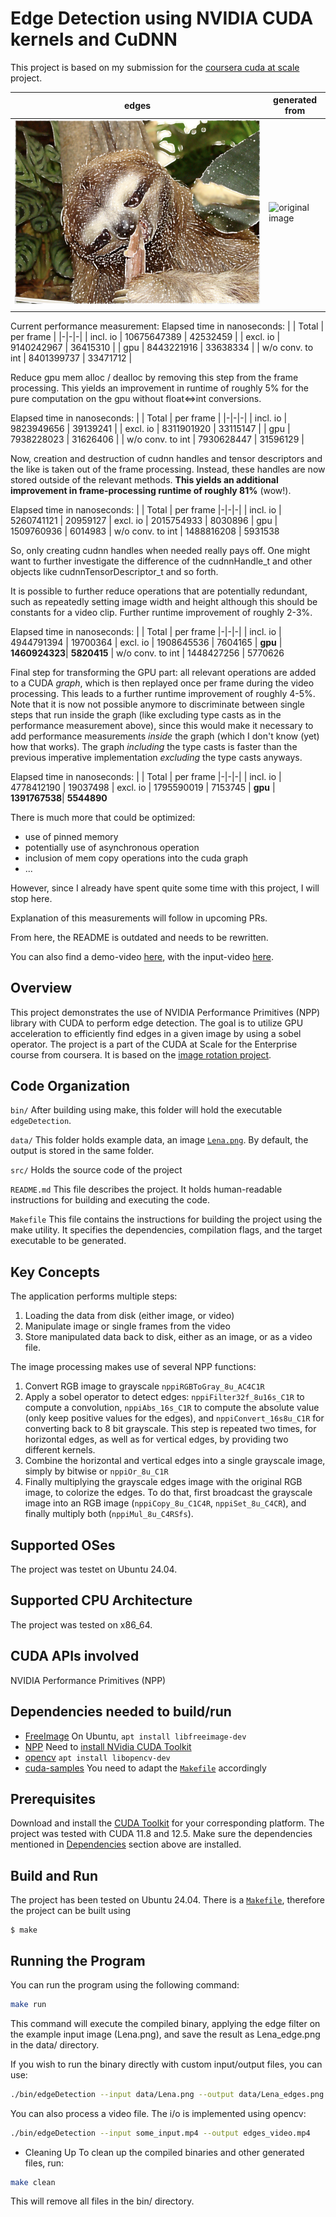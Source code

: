 # Edge Detection using NVIDIA CUDA kernels and CuDNN

This project is based on my submission for the [coursera cuda at scale](https://github.com/alex-n-braun/coursera_cuda_at_scale) project.

| edges| generated from |
|-|-|
| ![edges image](data/Lena_edge.png) | ![original image](data/Lena.png) |
|||

Current performance measurement:
Elapsed time in nanoseconds:
|                       | Total         | per frame |
|-|-|-|
| incl. io              | 10675647389   | 42532459  |
| excl. io              | 9140242967    | 36415310  |
| gpu                   | 8443221916    | 33638334  |
| w/o conv. to int      | 8401399737    | 33471712  |

Reduce gpu mem alloc / dealloc by removing this step from the frame processing. This yields an 
improvement in runtime of roughly 5% for the pure computation on the gpu without float<=>int conversions.

Elapsed time in nanoseconds:
|                       | Total         | per frame |
|-|-|-|
| incl. io              | 9823949656    | 39139241  |
| excl. io              | 8311901920    | 33115147  |
| gpu                   | 7938228023    | 31626406  |
| w/o conv. to int      | 7930628447    | 31596129  |

Now, creation and destruction of cudnn handles and tensor descriptors and the like is taken out of the frame processing. 
Instead, these handles are now stored outside of the relevant methods. **This yields an additional improvement
in frame-processing runtime of roughly 81%** (wow!).

Elapsed time in nanoseconds:
|                       | Total         | per frame
|-|-|-|
| incl. io              | 5260741121    | 20959127
| excl. io              | 2015754933    | 8030896
| gpu                   | 1509760936    | 6014983
| w/o conv. to int      | 1488816208    | 5931538

So, only creating cudnn handles when needed really pays off. One might want to further investigate the difference of the cudnnHandle_t and other objects like cudnnTensorDescriptor_t and so forth.

It is possible to further reduce operations that are potentially redundant, such as repeatedly setting image width and height although this should be constants for a video clip. Further runtime improvement of roughly 2-3%.

Elapsed time in nanoseconds:
|                        | Total         |  per frame
|-|-|-| 
| incl. io               | 4944791394    |  19700364
| excl. io               | 1908645536    |  7604165
| **gpu**                | **1460924323**|  **5820415**
| w/o conv. to int       | 1448427256    |  5770626

Final step for transforming the GPU part: all relevant operations are added to a CUDA *graph*, which is then replayed once per frame during the video processing. This leads to a further runtime 
improvement of roughly 4-5%. Note that it is now not possible anymore to discriminate between single steps that run inside the graph (like excluding type casts as in the performance measurement above), since this would make it necessary to add performance measurements *inside* the graph (which I don't know (yet) how that works). The graph *including* the type casts is faster than the previous imperative implementation *excluding* the type casts anyways.

Elapsed time in nanoseconds:
|                        | Total       |  per frame
|-|-|-|
| incl. io               | 4778412190  |  19037498
| excl. io               | 1795590019  |  7153745
| **gpu**                | **1391767538**|  **5544890**

There is much more that could be optimized:
* use of pinned memory
* potentially use of asynchronous operation
* inclusion of mem copy operations into the cuda graph
* ...

However, since I already have spent quite some time with this project, I will stop here.

Explanation of this measurements will follow in upcoming PRs.

From here, the README is outdated and needs to be rewritten.

You can also find a demo-video [here](https://youtu.be/jUtQt9ZvPe0), with the input-video [here](https://youtu.be/tQldJe16lGg).

## Overview

This project demonstrates the use of NVIDIA Performance Primitives (NPP) library with CUDA to perform edge detection. The goal is to utilize GPU acceleration to efficiently find edges in a given image by using a sobel operator. The project is a part of the CUDA at Scale for the Enterprise course from coursera. It is based on the [image rotation project](https://github.com/PascaleCourseraCourses/CUDAatScaleForTheEnterpriseCourseProjectTemplate).

## Code Organization

```bin/```
After building using make, this folder will hold the executable `edgeDetection`.

```data/```
This folder holds example data, an image [`Lena.png`](./data/Lena.png). By default, the output is stored in the same folder.

```src/```
Holds the source code of the project

```README.md```
This file describes the project. It holds human-readable instructions for building and executing the code.

```Makefile```
This file contains the instructions for building the project using the make utility. It specifies the dependencies, compilation flags, and the target executable to be generated.

## Key Concepts

The application performs multiple steps:
1. Loading the data from disk (either image, or video)
2. Manipulate image or single frames from the video
3. Store manipulated data back to disk, either as an image, or as a video file.

The image processing makes use of several NPP functions:
1. Convert RGB image to grayscale `nppiRGBToGray_8u_AC4C1R`
2. Apply a sobel operator to detect edges: `nppiFilter32f_8u16s_C1R` to compute a convolution, 
`nppiAbs_16s_C1R` to compute the absolute value (only keep positive values for the edges), and 
`nppiConvert_16s8u_C1R` for converting back to 8 bit grayscale. This step is repeated two times,
for horizontal edges, as well as for vertical edges, by providing two different kernels.
3. Combine the horizontal and vertical edges into a single grayscale image, simply by bitwise or
`nppiOr_8u_C1R`
4. Finally multiplying the grayscale edges image with the original RGB image, to colorize the edges.
To do that, first broadcast the grayscale image into an RGB image (`nppiCopy_8u_C1C4R`, `nppiSet_8u_C4CR`), 
and finally multiply both (`nppiMul_8u_C4RSfs`).

## Supported OSes

The project was testet on Ubuntu 24.04. 

## Supported CPU Architecture

The project was tested on x86_64.

## CUDA APIs involved

NVIDIA Performance Primitives (NPP)

## Dependencies needed to build/run
* [FreeImage](https://freeimage.sourceforge.io/) On Ubuntu, `apt install libfreeimage-dev` 
* [NPP](https://developer.nvidia.com/npp) Need to [install NVidia CUDA Toolkit](https://docs.nvidia.com/cuda/cuda-installation-guide-linux/index.html)
* [opencv](https://opencv.org/) `apt install libopencv-dev`
* [cuda-samples](https://github.com/NVIDIA/cuda-samples) You need to adapt the [`Makefile`](./Makefile) accordingly

## Prerequisites

Download and install the [CUDA Toolkit](https://developer.nvidia.com/cuda-downloads) for your corresponding platform. The project was tested with CUDA 11.8 and 12.5. 
Make sure the dependencies mentioned in [Dependencies]() section above are installed.

## Build and Run

The project has been tested on Ubuntu 24.04. There is a [`Makefile`](./Makefile), therefore the project can be built using
```
$ make
```

## Running the Program
You can run the program using the following command:

```bash
make run
```

This command will execute the compiled binary, applying the edge filter on the example input image (Lena.png), and save the result as Lena_edge.png in the data/ directory.

If you wish to run the binary directly with custom input/output files, you can use:

```bash
./bin/edgeDetection --input data/Lena.png --output data/Lena_edges.png
```

You can also process a video file. The i/o is implemented using opencv:

```bash
./bin/edgeDetection --input some_input.mp4 --output edges_video.mp4
```

- Cleaning Up
To clean up the compiled binaries and other generated files, run:


```bash
make clean
```

This will remove all files in the bin/ directory.

